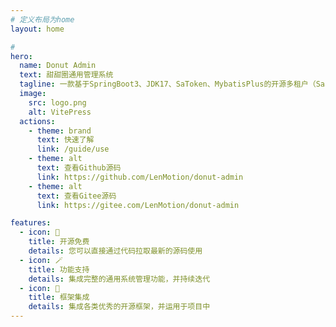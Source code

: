```yaml
---
# 定义布局为home
layout: home

#
hero:
  name: Donut Admin
  text: 甜甜圈通用管理系统
  tagline: 一款基于SpringBoot3、JDK17、SaToken、MybatisPlus的开源多租户（Saas）管理系统
  image:
    src: logo.png
    alt: VitePress
  actions:
    - theme: brand
      text: 快速了解
      link: /guide/use
    - theme: alt
      text: 查看Github源码
      link: https://github.com/LenMotion/donut-admin
    - theme: alt
      text: 查看Gitee源码
      link: https://gitee.com/LenMotion/donut-admin

features:
  - icon: 🎊
    title: 开源免费
    details: 您可以直接通过代码拉取最新的源码使用
  - icon: 🪄
    title: 功能支持
    details: 集成完整的通用系统管理功能，并持续迭代
  - icon: 🎏
    title: 框架集成
    details: 集成各类优秀的开源框架，并运用于项目中
---
```

